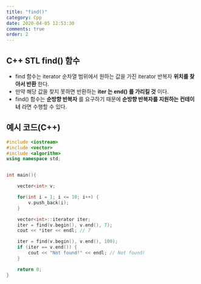 ```yaml
---
title: "find()"
category: Cpp
date: 2020-04-05 12:53:30
comments: true
order: 2
---
```


## C++ STL find() 함수
* find 함수는 iterator 순차열 범위에서 원하는 값을 가진 iterator 반복자 __위치를 찾아서 반환__ 한다.
* 만약 해당 값을 찾지 못하면 반환하는 __iter 는 end() 를 가리킬 것__ 이다.
* find() 함수는 __순방향 반복자__ 를 요구하기 때문에 __순방향 반복자를 지원하는 컨테이너__ 라면 수행할 수 있다.


## 예시 코드(C++)

```cpp
#include <iostream>
#include <vector>
#include <algorithm>
using namespace std;


int main(){

    vector<int> v;

    for(int i = 1; i <= 10; i++) {
        v.push_back(i);
    }

    vector<int>::iterator iter;
    iter = find(v.begin(), v.end(), 7);
    cout << *iter << endl; // 7

    iter = find(v.begin(), v.end(), 100);
    if (iter == v.end()) {
        cout << "Not found!" << endl; // Not found!
    }

    return 0;
}
```